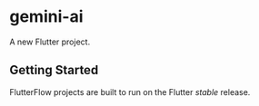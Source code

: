 # gemini-ai

A new Flutter project.

## Getting Started

FlutterFlow projects are built to run on the Flutter _stable_ release.
